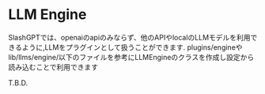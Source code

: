 # LLM Engine

SlashGPTでは、openaiのapiのみならず、他のAPIやlocalのLLMモデルを利用できるように,LLMをプラグインとして扱うことができます.
plugins/engineやlib/llms/engine/以下のファイルを参考にLLMEngineのクラスを作成し設定から読み込むことで利用できます

T.B.D.


